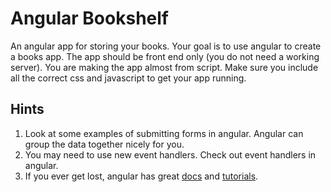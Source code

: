 # Angular Bookshelf


An angular app for storing your books.  Your goal is to use angular to create a books app.  The app should be front end only (you do not need a working server). You are making the app almost from script.  Make sure you include all the correct css and javascript to get your app running.

## Hints

1. Look at some examples of submitting forms in angular.  Angular can group the data together nicely for you.
2. You may need to use new event handlers.  Check out event handlers in angular.
3. If you ever get lost, angular has great [docs](https://docs.angularjs.org/api) and [tutorials](https://docs.angularjs.org/tutorial).

 

